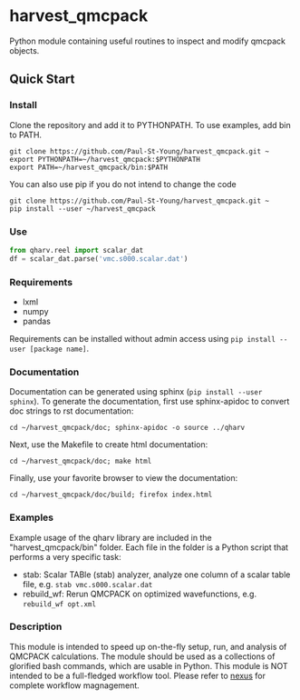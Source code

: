 # harvest_qmcpack
Python module containing useful routines to inspect and modify qmcpack objects.

## Quick Start

### Install
Clone the repository and add it to PYTHONPATH. To use examples, add bin to PATH.
```shell
git clone https://github.com/Paul-St-Young/harvest_qmcpack.git ~
export PYTHONPATH=~/harvest_qmcpack:$PYTHONPATH
export PATH=~/harvest_qmcpack/bin:$PATH
```

You can also use pip if you do not intend to change the code
```shell
git clone https://github.com/Paul-St-Young/harvest_qmcpack.git ~
pip install --user ~/harvest_qmcpack
```

### Use
```python
from qharv.reel import scalar_dat
df = scalar_dat.parse('vmc.s000.scalar.dat')
```

### Requirements
* lxml
* numpy
* pandas

Requirements can be installed without admin access using `pip install --user [package name]`.

### Documentation
Documentation can be generated using sphinx (`pip install --user sphinx`).
To generate the documentation, first use sphinx-apidoc to convert doc strings to rst documentation:
```shell
cd ~/harvest_qmcpack/doc; sphinx-apidoc -o source ../qharv
```
Next, use the Makefile to create html documentation:
```shell
cd ~/harvest_qmcpack/doc; make html
```
Finally, use your favorite browser to view the documentation:
```shell
cd ~/harvest_qmcpack/doc/build; firefox index.html
```

### Examples
Example usage of the qharv library are included in the "harvest_qmcpack/bin" folder. Each file in the folder is a Python script that performs a very specific task:
* stab: Scalar TABle (stab) analyzer, analyze one column of a scalar table file, e.g. `stab vmc.s000.scalar.dat`
* rebuild_wf: Rerun QMCPACK on optimized wavefunctions, e.g. `rebuild_wf opt.xml`

### Description
This module is intended to speed up on-the-fly setup, run, and analysis of QMCPACK calculations. The module should be used as a collections of glorified bash commands, which are usable in Python.
This module is NOT intended to be a full-fledged workflow tool. Please refer to [nexus][nexus] for complete workflow magnagement.

[nexus]:http://qmcpack.org/nexus/
